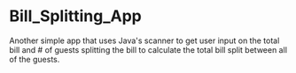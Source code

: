 # Bill_Splitting_App
Another simple app that uses Java's scanner to get user input on the total bill and # of guests 
splitting the bill to calculate the total bill split between all of the guests.
